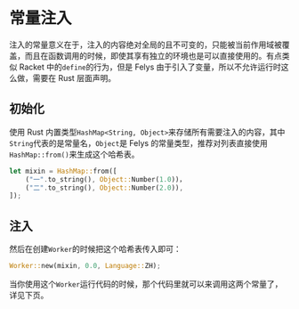 # 常量注入

注入的常量意义在于，注入的内容绝对全局的且不可变的，只能被当前作用域被覆盖，而且在函数调用的时候，即使其享有独立的环境也是可以直接使用的。有点类似 Racket 中的`define`的行为，但是 Felys 由于引入了变量，所以不允许运行时这么做，需要在 Rust 层面声明。

## 初始化

使用 Rust 内置类型`HashMap<String, Object>`来存储所有需要注入的内容，其中`String`代表的是常量名，`Object`是 Felys 的常量类型，推荐对列表直接使用`HashMap::from()`来生成这个哈希表。

```rust
let mixin = HashMap::from([
    ("一".to_string(), Object::Number(1.0))，
    ("二".to_string(), Object::Number(2.0)),
]);
```

## 注入

然后在创建`Worker`的时候把这个哈希表传入即可：

```rust
Worker::new(mixin, 0.0, Language::ZH);
```

当你使用这个`Worker`运行代码的时候，那个代码里就可以来调用这两个常量了，详见下页。
